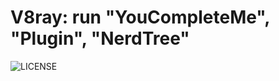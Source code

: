 # V8ray: run "YouCompleteMe", "Plugin", "NerdTree"
![LICENSE](https://img.shields.io/github/license/HasturBoss/V8ray)
